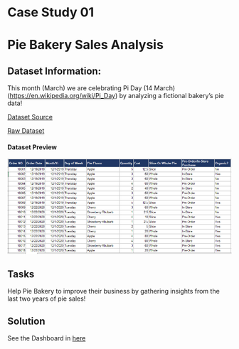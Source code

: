 # Case Study 01 
# Pie Bakery Sales Analysis
## Dataset Information:
This month (March) we are celebrating Pi Day (14 March) (https://en.wikipedia.org/wiki/Pi_Day) by analyzing a fictional bakery’s pie data!

[Dataset Source](https://onyxdata.co.uk/dataset_challenge/march-2022/)

[Raw Dataset](https://github.com/Mahmud-Buet15/8_Weeks_of_Data_Visualization/tree/main/Case%20Study%2001/Dataset)

#### Dataset Preview
![Alt Text](https://github.com/Mahmud-Buet15/8_Weeks_of_Data_Visualization/blob/main/Case%20Study%2001/Dataset/pie%20data%20preview.png)

## Tasks
Help Pie Bakery to improve their business by gathering insights from the last two years of pie sales!

## Solution
See the Dashboard in [here](https://datastudio.google.com/reporting/fe3e38d1-2acc-4fa4-a0ab-ed2b53b95cf7)
